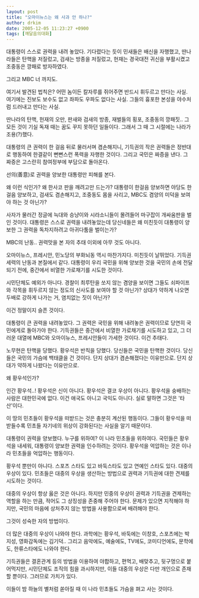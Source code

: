 ```yaml
---
layout: post
title: "오마이뉴스는 왜 사과 안 하나?"
author: drkim
date: 2005-12-05 11:23:27 +0900
tags: [깨달음의대화]
---
```


  
대통령이 스스로 권력을 내려 놓았다. 기다렸다는 듯이 민새들은 배신을 자행했고, 딴나라들은 탄핵을 저질렀고, 검새는 방종을 저질렀고, 헌재는 경국대전 귀신을 부활시켰고 조중동은 깡패로 방자하였다.
  
그리고 MBC 너 까지도.
  

  
여기서 발견된 법칙은? 어떤 놈이든 칼자루를 쥐어주면 반드시 휘두르고 만다는 사실. 여기에는 진보도 보수도 없고 좌파도 우파도 없다는 사실. 그들의 흉포한 본성을 야수처럼 드러내고 만다는 사실.
  

  
딴나라의 탄핵, 헌재의 오만, 판새와 검새의 방종, 재벌들의 횡포, 조중동의 깡패짓.. 그 모든 것이 기실 독재 때는 꿈도 꾸지 못하던 일들이다. 그래서 그 때 그 시절에는 나라가 조용(?)했다. 
  

  
대통령의 큰 권력이 한 걸음 뒤로 물러서며 겸손해지니, 기득권의 작은 권력들은 정반대로 행동하여 한결같이 뻔뻔스런 폭력을 자행한 것이다. 그리고 국민은 짜증을 낸다. 그 짜증은 고스란히 참여정부에 부담으로 돌아온다. 
  

  
선의(善意)로 권력을 양보한 대통령만 피해를 본다. 
  

  
왜 이런 식인가? 왜 한사코 판을 깨려고만 드는가? 대통령이 한걸음 양보하면 야당도 한걸음 양보하고, 검새도 겸손해지고, 조중동도 몸을 사리고, MBC도 겸양의 미덕을 보여야 하는 것 아닌가? 
  

  
사자가 물러간 정글에 늑대와 승냥이와 시라소니들이 몰려들어 마구잡이 개싸움판을 벌인 것이다. 대통령은 스스로 권력을 내려놓았는데 당신네들은 왜 미친듯이 대통령이 양보한 그 권력을 독차지하려고 아귀다툼을 벌이는가?
  

  
MBC의 난동.. 권력맛을 본 자의 추태 이외에 아무 것도 아니다. 
  

  
오마이뉴스, 프레시안, 민노당의 부화뇌동 역시 마찬가지다. 미친듯이 날뛰었다. 기득권 세력의 난동과 본질에서 같다. 대통령이 우리 국민을 위해 양보한 것을 국민의 손에 전달되기 전에, 중간에서 비열한 가로채기를 시도한 것이다.
  

  
시민단체도 예외가 아니다. 경찰이 최루탄을 쏘지 않는 겸양을 보이면 그들도 쇠파이프와 각목을 휘두르지 않는 정도의 신사도를 보여야 할 것 아닌가? 상대가 약하게 나오면 두배로 강하게 나가는 거, 염치없는 짓이 아닌가?
  

  
이건 정말이지 슬픈 것이다. 
  

  
대통령이 큰 권력을 내려놓았다. 그 권력은 국민을 위해 내려놓은 권력이므로 당연히 국민에게로 돌아가야 한다. 기득권들은 중간에서 비열한 가로채기를 시도하고 있고, 그 더러운 대열에 MBC와 오마이뉴스, 프레시안들이 가세한 것이다. 이건 추태다. 
  

  
노무현은 탄핵을 당했다. 황우석은 반칙을 당했다. 당신들은 국민을 탄핵한 것이다. 당신들은 국민의 가슴에 백태클을 건 것이다. 단지 상대가 겸손해졌다는 이유만으로. 단지 상대가 약하게 나왔다는 이유만으로.
  
왜 황우석인가?
  

  
인간 황우석..! 황우석은 신이 아니다. 황우석은 결코 우상이 아니다. 황우석을 숭배하는 사람은 대한민국에 없다. 이건 애국도 아니고 국익도 아니다. 실로 말하면 그것은 '타산'이다. 
  

  
이 땅의 민초들이 황우석을 떠받드는 것은 충분히 계산된 행동이다. 그들이 황우석을 떠받들수록 민초들 자기네의 위상이 강화된다는 사실을 알기 때문이다. 
  

  
대통령이 권력을 양보했다. 누구를 위하여? 이 나라 민초들을 위하여다. 국민들은 황우석을 내세워, 대통령이 양보한 권력을 인수하려는 것이다. 황우석을 억압하는 것은 이나라 민초들을 억압하는 행동이다. 
  

  
황우석 뿐만이 아니다. 스포츠 스타도 있고 바둑스타도 있고 연예인 스타도 있다. 대중의 우상이 있다. 민초들은 대중의 우상을 생산하는 방법으로 권력과 기득권에 대한 견제를 시도하는 것이다. 
  

  
대중의 우상이 항상 옳은 것은 아니다. 하지만 민중의 우상이 권력과 기득권을 견제하는 역할을 하는 만큼, 적어도 그 상징성을 존중해 주어야 한다. 문제가 있으면 지적해야 하지만, 국민의 마음에 상처주지 않는 방법을 사용함으로써 배려해야 한다. 
  

  
그것이 성숙한 자의 방법이다. 
  

  
더 많은 대중의 우상이 나와야 한다. 과학에는 황우석, 바둑에는 이창호, 스포츠에는 박지성, 영화감독에는 김기덕.. 그리고 음악에도, 예술에도, TV에도, 코미디언에도, 문학에도, 한류스타에도 나와야 한다. 
  

  
기득권들은 결혼관계 등의 방법을 이용하여 야합하고, 편먹고, 배맞추고, 뒷구멍으로 붙어먹지만, 시민단체도 조직의 힘을 과시하지만, 이들 대중의 우상은 다만 개인으로 존재할 뿐이다. 그러므로 가치가 있다. 
  

  
이들이 밤 하늘의 별처럼 쏟아질 때 이 나라 민초들도 가슴을 펴고 사는 것이다.